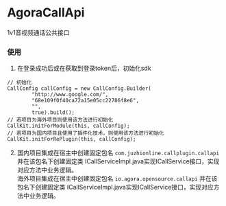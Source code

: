 # AgoraCallApi

1v1音视频通话公共接口

### 使用

1. 在登录成功后或在获取到登录token后，初始化sdk

```
// 初始化
CallConfig callConfig = new CallConfig.Builder(
        "http://www.google.com/",
        "68e109f0f40ca72a15e05cc22786f8e6",
        "",
        true).build();
// 若项目为海外项目则使用该方法进行初始化
CallKit.initForModule(this, callConfig);
// 若项目为国内项目且使用了插件化技术，则使用该方法进行初始化
CallKit.initForRePlugin(this, callConfig);
```

2. 国内项目集成在宿主中创建固定包名 `com.juzhionline.callplugin.callapi` 并在该包名下创建固定类 ICallServiceImpl.java实现ICallService接口，实现对应方法中业务逻辑。</br>
海外项目集成在宿主中创建固定包名 `io.agora.opensource.callapi` 并在该包名下创建固定类 ICallServiceImpl.java实现ICallService接口，实现对应方法中业务逻辑。</br>
